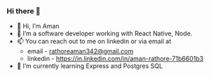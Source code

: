 ### Hi there 👋

- 👋 Hi, I’m Aman
- 👀 I’m a software developer working with React Native, Node.
- 📫 You can reach out to me on linkedin or via email at 
    - email - rathoreaman342@gmail.com
    - linkedin - https://in.linkedin.com/in/aman-rathore-71b6601b3
- 🌱 I’m currently learning Express and Postgres SQL
